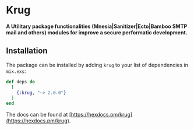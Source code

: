 # Krug

**A Utilitary package functionalities (Mnesia|Sanitizer|Ecto|Bamboo SMTP mail and others) 
modules for improve a secure performatic development.**

## Installation

The package can be installed by adding `krug` to your list of dependencies in `mix.exs`:

```elixir
def deps do
  [
    {:krug, "~> 2.0.0"}
  ]
end
```

The docs can be found at [https://hexdocs.pm/krug](https://hexdocs.pm/krug).

